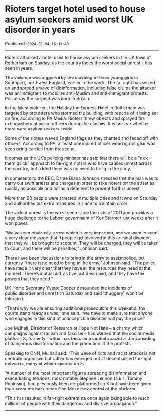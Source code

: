 # Rioters target hotel used to house asylum seekers amid worst UK disorder in years

Published :`2024-08-04 16:16:40`

---

Rioters attacked a hotel used to house asylum seekers in the UK town of Rotherham on Sunday, as the country faces the worst social unrest it has seen in years.

The violence was triggered by the stabbing of three young girls in Southport, northwest England, earlier in the week. The far right has seized on and spread a wave of disinformation, including false claims the attacker was an immigrant, to mobilize anti-Muslim and anti-immigrant protests. Police say the suspect was born in Britain.

In the latest violence, the Holiday Inn Express Hotel in Rotherham was targeted by protesters who stormed the building, with reports of it being set on fire, according to PA Media. Rioters threw objects and sprayed fire extinguishers at police officers during the clashes. It is unclear whether there were asylum seekers inside.

Some of the rioters waved England flags as they chanted and faced off with officers. According to PA, at least one injured officer wearing riot gear was seen being carried from the scene.

It comes as the UK’s policing minister has said that there will be a “nick them quick” approach to far-right rioters who have caused unrest across the country, but added there was no need to bring in the army.

In comments to the BBC, Dame Diana Johnson stressed that the plan was to carry out swift arrests and charges in order to take rioters off the street as quickly as possible and act as a deterrent to prevent further unrest.

More than 90 people were arrested in multiple cities and towns on Saturday and authorities put extra measures in place to maintain order.

The violent unrest is the worst seen since the riots of 2011 and provides a huge challenge to the Labour government of Keir Starmer just weeks after it won power.

“We’ve seen obviously, arrest which is very important, and we want to send a very clear message that if people get involved in this criminal disorder, that they will be brought to account. They will be charged, they will be taken to court, and there will be penalties,” Johnson said.

There have been discussions to bring in the army to assist police, but currently “there is no need to bring in the army,” Johnson said. “The police have made it very clear that they have all the resources they need at the moment. There’s mutual aid, as I’ve just described, and they have the powers that they need.”

UK Home Secretary Yvette Cooper denounced the incidents of public disorder and unrest on Saturday and said “thuggery” won’t be tolerated.

“That’s why we are ensuring additional prosecutors this weekend, the courts stand ready as well,” she said. “We have to make sure that anyone who engages in this kind of unacceptable disorder will pay the price.”

Joe Mulhall, Director of Research at Hope Not Hate – a charity which campaigns against racism and fascism – has warned that the social media platform X, formerly Twitter, has become a central space for the spreading of dangerous disinformation and the promotion of the protests.

Speaking to CNN, Mulhall said: “This wave of riots and racist attacks is not centrally organised but rather has emerged out of decentralised far-right networks, many of which operate on X.

“A number of the most important figures spreading disinformation and exacerbating tensions, most notably Stephen Lennon (a.k.a. Tommy Robinson), had previously been de-platformed on X but have been given their accounts back since Elon Musk took control of the platform.

“This has resulted in far-right extremists once again being able to reach millions of people with their dangerous and divisive propaganda.”

---

